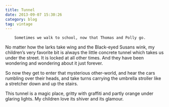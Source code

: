 ```yaml
---
title: Tunnel
date: 2013-09-07 15:30:26
category: blog
tag: vintage
---
```

        Sometimes we walk to school, now that Thomas and Polly go.

No matter how the larks take wing and the Black-eyed Susans wink, my children’s very favorite bit is always the little concrete tunnel which takes us under the street. It is locked at all other times. And they have been wondering and wondering about it just forever.

So now they get to enter that mysterious other-world, and hear the cars rumbling over their heads, and take turns carrying the umbrella stroller like a stretcher down and up the stairs.

This tunnel is a magic place, gritty with graffiti and partly orange under glaring lights. My children love its shiver and its glamour.